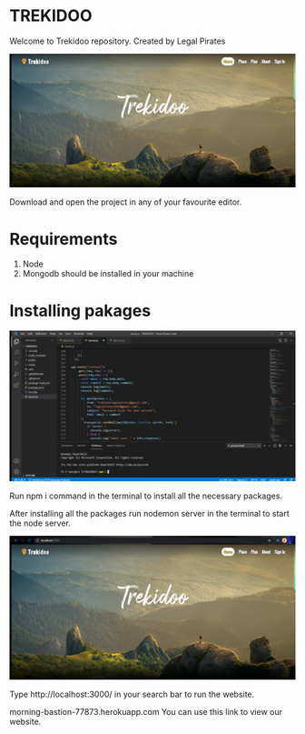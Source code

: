 # TREKIDOO
Welcome to Trekidoo repository. Created by Legal Pirates

![Homepageimage](readMeImg/Screenshot43.png)

Download and open the project in any of your favourite editor.

# Requirements

1. Node
2. Mongodb should be installed in your machine 
 

# Installing pakages

![Terminal](readMeImg/Screenshot45.png)

Run npm i command in the terminal to install all the necessary packages.

After installing all the packages run nodemon server in the terminal to start the node server. 

![Localhost](readMeImg/Screenshot48.png)

Type http://localhost:3000/ in your search bar to run the website. 

morning-bastion-77873.herokuapp.com You can use this link to view our website.
